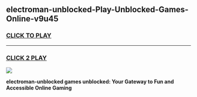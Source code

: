 
## electroman-unblocked-Play-Unblocked-Games-Online-v9u45
<h3>
<a href="https://premium76.site?title=electroman-unblocked&ref=25A">CLICK TO PLAY</a></h3>
<hr>

<h3>
<a href="https://premium76.site?title=electroman-unblocked&ref=25A">CLICK 2 PLAY</a>
  
</h3>

<a href="https://premium76.site?title=electroman-unblocked&ref=25A"><img src="https://clearcache.store/games.png"></a>


**electroman-unblocked games unblocked: Your Gateway to Fun and Accessible Online Gaming**
